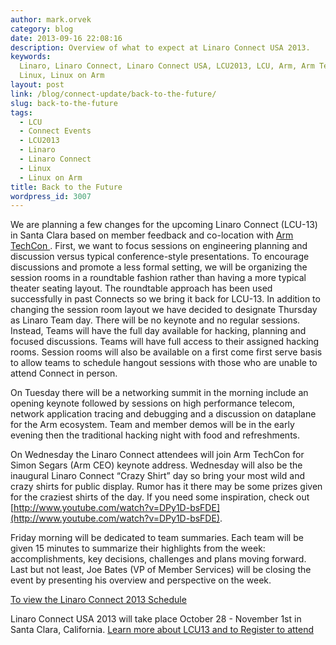 ```yaml
---
author: mark.orvek
category: blog
date: 2013-09-16 22:08:16
description: Overview of what to expect at Linaro Connect USA 2013.
keywords:
  Linaro, Linaro Connect, Linaro Connect USA, LCU2013, LCU, Arm, Arm TechCon,
  Linux, Linux on Arm
layout: post
link: /blog/connect-update/back-to-the-future/
slug: back-to-the-future
tags:
  - LCU
  - Connect Events
  - LCU2013
  - Linaro
  - Linaro Connect
  - Linux
  - Linux on Arm
title: Back to the Future
wordpress_id: 3007
---
```


We are planning a few changes for the upcoming Linaro Connect (LCU-13) in Santa Clara based on member feedback and co-location with [Arm TechCon ](http://www.arm.com/about/events/arm-techcon-2013.php). First, we want to focus sessions on engineering planning and discussion versus typical conference-style presentations. To encourage discussions and promote a less formal setting, we will be organizing the session rooms in a roundtable fashion rather than having a more typical theater seating layout. The roundtable approach has been used successfully in past Connects so we bring it back for LCU-13. In addition to changing the session room layout we have decided to designate Thursday as Linaro Team day. There will be no keynote and no regular sessions. Instead, Teams will have the full day available for hacking, planning and focused discussions. Teams will have full access to their assigned hacking rooms. Session rooms will also be available on a first come first serve basis to allow teams to schedule hangout sessions with those who are unable to attend Connect in person.

On Tuesday there will be a networking summit in the morning include an opening keynote followed by sessions on high performance telecom, network application tracing and debugging and a discussion on dataplane for the Arm ecosystem. Team and member demos will be in the early evening then the traditional hacking night with food and refreshments.

On Wednesday the Linaro Connect attendees will join Arm TechCon for Simon Segars (Arm CEO) keynote address. Wednesday will also be the inaugural Linaro Connect “Crazy Shirt” day so bring your most wild and crazy shirts for public display. Rumor has it there may be some prizes given for the craziest shirts of the day. If you need some inspiration, check out [http://www.youtube.com/watch?v=DPy1D-bsFDE](http://www.youtube.com/watch?v=DPy1D-bsFDE).

Friday morning will be dedicated to team summaries. Each team will be given 15 minutes to summarize their highlights from the week: accomplishments, key decisions, challenges and plans moving forward. Last but not least, Joe Bates (VP of Member Services) will be closing the event by presenting his overview and perspective on the week.

[To view the Linaro Connect 2013 Schedule](http://lcu-13.zerista.com/event/summary?group=location&owner=other&owner_id=524321)

Linaro Connect USA 2013 will take place October 28 - November 1st in Santa Clara, California. [Learn more about LCU13 and to Register to attend ](https://connect.linaro.org/lcu13/)
